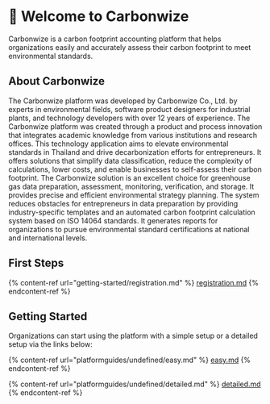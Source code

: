 # 👋 Welcome to Carbonwize

Carbonwize is a carbon footprint accounting platform that helps organizations easily and accurately assess their carbon footprint to meet environmental standards.

## About Carbonwize

The Carbonwize platform was developed by Carbonwize Co., Ltd. by experts in environmental fields, software product designers for industrial plants, and technology developers with over 12 years of experience. The Carbonwize platform was created through a product and process innovation that integrates academic knowledge from various institutions and research offices. This technology application aims to elevate environmental standards in Thailand and drive decarbonization efforts for entrepreneurs. It offers solutions that simplify data classification, reduce the complexity of calculations, lower costs, and enable businesses to self-assess their carbon footprint. The Carbonwize solution is an excellent choice for greenhouse gas data preparation, assessment, monitoring, verification, and storage. It provides precise and efficient environmental strategy planning. The system reduces obstacles for entrepreneurs in data preparation by providing industry-specific templates and an automated carbon footprint calculation system based on ISO 14064 standards. It generates reports for organizations to pursue environmental standard certifications at national and international levels.

## First Steps

{% content-ref url="getting-started/registration.md" %}
[registration.md](getting-started/registration.md)
{% endcontent-ref %}

## Getting Started

Organizations can start using the platform with a simple setup or a detailed setup via the links below:

{% content-ref url="platformguides/undefined/easy.md" %}
[easy.md](platformguides/undefined/easy.md)
{% endcontent-ref %}

{% content-ref url="platformguides/undefined/detailed.md" %}
[detailed.md](platformguides/undefined/detailed.md)
{% endcontent-ref %}
